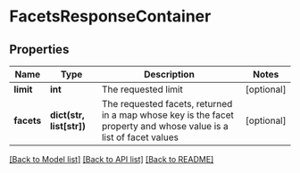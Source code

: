 # FacetsResponseContainer

## Properties
Name | Type | Description | Notes
------------ | ------------- | ------------- | -------------
**limit** | **int** | The requested limit | [optional] 
**facets** | **dict(str, list[str])** | The requested facets, returned in a map whose key is the facet property and whose value is a list of facet values | [optional] 

[[Back to Model list]](../README.md#documentation-for-models) [[Back to API list]](../README.md#documentation-for-api-endpoints) [[Back to README]](../README.md)


